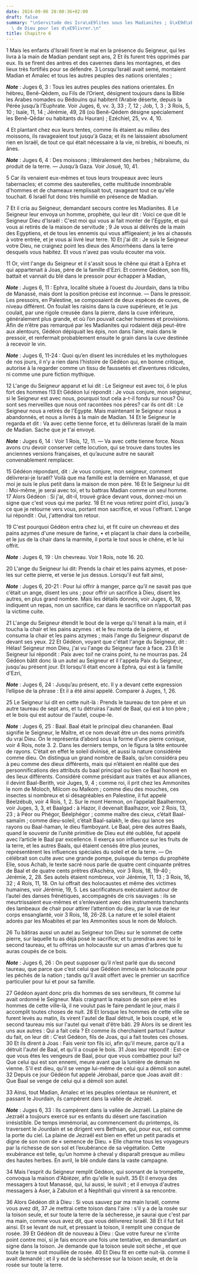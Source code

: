 ```yaml
---
date: 2024-09-06 20:00:36+02:00
draft: false
summary: "\nServitude des Isra\xE9lites sous les Madianites ; G\xE9d\xE9on est choisis\
  \ de Dieu pour les d\xE9livrer.\n"
title: Chapitre 6
---
```





1 Mais les enfants d'Israël firent le mal en la présence du Seigneur, qui les livra à la main de Madian pendant sept ans, 2 Et ils furent très opprimés par eux. Ils se firent des antres et des cavernes dans les montagnes, et des lieux très fortifiés pour se défendre. 3 Lorsqu'Israël avait semé, montaient Madian et Amalec et tous les autres peuples des nations orientales ;

***Note*** :  Juges 6, 3 : Tous les autres peuples des nations orientales. En hébreu, Benê-Qédem, ou Fils de l’Orient, désignent toujours dans la Bible les Arabes nomades ou Bédouins qui habitent l’Arabie déserte, depuis la Pérée jusqu’à l’Euphrate. Voir Juges, 6, vv. 3, 33 ; 7, 12 ; Job, 1, 3 ; 3 Rois, 5, 10 ; Isaïe, 11, 14 ; Jérémie, 49, 28 (où Benê-Qédem désigne spécialement les Benê-Qêdar ou habitants du Hauran) ; Ezéchiel, 25, vv. 4, 10.

4 Et plantant chez eux leurs tentes, comme ils étaient au milieu des moissons, ils ravageaient tout jusqu'à Gaza; et ils ne laissaient absolument rien en Israël, de tout ce qui était nécessaire à la vie, ni brebis, ni boeufs, ni ânes.

***Note*** :  Juges 6, 4 : Des moissons ; littéralement des herbes ; hébraïsme, du produit de la terre. ― Jusqu’à Gaza. Voir Josué, 10, 41.

5 Car ils venaient eux-mêmes et tous leurs troupeaux avec leurs tabernacles; et comme des sauterelles, cette multitude innombrable d'hommes et de chameaux remplissait tout, ravageant tout ce qu'elle touchait. 6 Israël fut donc très humilié en présence de Madian.


7 Et il cria au Seigneur, demandant secours contre les Madianites. 8 Le Seigneur leur envoya un homme, prophète, qui leur dit : Voici ce que dit le Seigneur Dieu d'Israël : C'est moi qui vous ai fait monter de l'Egypte, et qui vous ai retirés de la maison de servitude ; 9 Je vous ai délivrés de la main des Egyptiens, et de tous les ennemis qui vous affligeaient; je les ai chassés à votre entrée, et je vous ai livré leur terre. 10 Et j'ai dit : Je suis le Seigneur votre Dieu, ne craignez point les dieux des Amorrhéens dans la terre desquels vous habitez. Et vous n'avez pas voulu écouter ma voix.


11 Or, vint l'ange du Seigneur et il s'assit sous le chêne qui était à Ephra et qui appartenait à Joas, père de la famille d'Ezri. Et comme Gédéon, son fils, battait et vannait du blé dans le pressoir pour échapper à Madian,

***Note*** :  Juges 6, 11 : Ephra, localité située à l’ouest du Jourdain, dans la tribu de Manassé, mais dont la position précise est inconnue. ― Dans le pressoir. Les pressoirs, en Palestine, se composaient de deux espèces de cuves, de niveau différent. On foulait les raisins dans la cuve supérieure, et le jus coulait, par une rigole creusée dans la pierre, dans la cuve inférieure, généralement plus grande, et où l’on pouvait cacher hommes et provisions. Afin de n’être pas remarqué par les Madianites qui rodaient déjà peut-être aux alentours, Gédéon dépiquait les épis, non dans l’aire, mais dans le pressoir, et renfermait probablement ensuite le grain dans la cuve destinée à recevoir le vin.

***Note*** :  Juges 6, 11-24 : Quoi qu’en disent les incrédules et les mythologues de nos jours, il n’y a rien dans l’histoire de Gédéon qui, en bonne critique, autorise à la regarder comme un tissu de faussetés et d’aventures ridicules, ni comme une pure fiction mythique.

12 L'ange du Seigneur apparut et lui dit : Le Seigneur est avec toi, ô le plus fort des hommes !13 Et Gédéon lui répondit : Je vous conjure, mon seigneur, si le Seigneur est avec nous, pourquoi tout cela a-t-il fondu sur nous? Où sont ses merveilles que nous ont racontées nos pères? car ils ont dit : Le Seigneur nous a retirés de l'Egypte. Mais maintenant le Seigneur nous a abandonnés, et nous a livrés à la main de Madian. 14 Et le Seigneur le regarda et dit : Va avec cette tienne force, et tu délivreras Israël de la main de Madian. Sache que je t'ai envoyé.

***Note*** :  Juges 6, 14 : Voir 1 Rois, 12, 11. ― Va avec cette tienne force. Nous avons cru devoir conserver cette locution, qui se trouve dans toutes les anciennes versions françaises, et qu’aucune autre ne saurait convenablement remplacer.

15 Gédéon répondant, dit : Je vous conjure, mon seigneur, comment délivrerai-je Israël? Voilà que ma famille est la dernière en Manassé, et que moi je suis le plus petit dans la maison de mon père. 16 Et le Seigneur lui dit : Moi-même, je serai avec toi, et tu battras Madian comme un seul homme. 17 Alors Gédéon : Si j'ai, dit-il, trouvé grâce devant vous, donnez-moi un signe que c'est vous qui me parlez. 18 Et ne vous retirez point d'ici, jusqu'à ce que je retourne vers vous, portant mon sacrifice, et vous l'offrant. L'ange lui répondit : Oui, j'attendrai ton retour.


19 C'est pourquoi Gédéon entra chez lui, et fit cuire un chevreau et des pains azymes d'une mesure de farine, • et plaçant la chair dans la corbeille, et le jus de la chair dans la marmite, il porta le tout sous le chêne, et le lui offrit.

***Note*** :  Juges 6, 19 : Un chevreau. Voir 1 Rois, note 16. 20.

20 L'ange du Seigneur lui dit: Prends la chair et les pains azymes, et pose-les sur cette pierre, et verse le jus dessus. Lorsqu'il eut fait ainsi,

***Note*** :  Juges 6, 20-21 : Pour lui offrir à manger, parce qu’il ne savait pas que c’était un ange, disent les uns ; pour offrir un sacrifice à Dieu, disent les autres, en plus grand nombre. Mais les détails donnés, voir Juges, 6, 19, indiquent un repas, non un sacrifice, car dans le sacrifice on n’apportait pas la victime cuite.

21 L'ange du Seigneur étendit le bout de la verge qu'il tenait à la main, et il toucha la chair et les pains azymes : et le feu monta de la pierre, et consuma la chair et les pains azymes ; mais l'ange du Seigneur disparut de devant ses yeux. 22 Et Gédéon, voyant que c'était l'ange du Seigneur, dit : Hélas! Seigneur mon Dieu, j'ai vu l'ange du Seigneur face à face. 23 Et le Seigneur lui répondit : Paix avec toi! ne crains point, tu ne mourras pas. 24 Gédéon bâtit donc là un autel au Seigneur et il l'appela Paix du Seigneur, jusqu'au présent jour. Et lorsqu'il était encore à Ephra, qui est à la famille d'Ezri,

***Note*** :  Juges 6, 24 : Jusqu’au présent, etc. Il y a devant cette expression l’ellipse de la phrase : Et il a été ainsi appelé. Comparer à Juges, 1, 26.


25 Le Seigneur lui dit en cette nuit-là : Prends le taureau de ton père et un autre taureau de sept ans, et tu détruiras l'autel de Baal, qui est à ton père ; et le bois qui est autour de l'autel, coupe-le.

***Note*** :  Juges 6, 25 : Baal. Baal était le principal dieu chananéen. Baal signifie le Seigneur, le Maître, et ce nom devait être un des noms primitifs du vrai Dieu. On le représenta d’abord sous la forme d’une pierre conique, voir 4 Rois, note 3. 2. Dans les derniers temps, on le figura la tête entourée de rayons. C’était en effet le soleil divinisé, et aussi la nature considérée comme dieu. On distingua un grand nombre de Baals, qu’on considéra peu à peu comme des dieux différents, mais qui n’étaient en réalité que des personnifications des attributs du baal principal ou bien ce Baal honoré en des lieux différents. Considéré comme présidant aux traités et aux alliances, il devint Baal-Berith, voir Juges, 9, 4 ; comme roi, il prit chez les Ammonites le nom de Moloch, Milcom ou Malkom ; comme dieu des mouches, ces insectes si nombreux et si désagréables en Palestine, il fut appelé Béelzébub, voir 4 Rois, 1, 2. Sur le mont Hermon, on l’appelait Baalhermon, voir Juges, 3, 3, et Baalgad : à Hazor, il devenait
Baalhazor, voir 2 Rois, 13, 23 ; à Péor ou Phégor, Béelphégor ; comme maître des cieux, c’était Baal-samaïm ; comme dieu-soleil, c’était Baal-salakh, le dieu qui lance ses rayons ou Baal-haman, le dieu flamboyant. Le Baal, père des autres Baals, quand le souvenir de l’unité primitive de Dieu eut été oubliée, fut appelé avec l’article le Baal par excellence. Il exerça son influence sur les fruits de la terre, et les autres Baals, qui étaient censés être plus jeunes, représentèrent les influences spéciales du soleil et de la terre. ― On célébrait son culte avec une grande pompe, puisque du temps du prophète Elie, sous Achab, le texte sacré nous parle de quatre cent cinquante prêtres de Baal et de quatre cents prêtres d’Aschéra, voir 3 Rois, 18, 19-40 ; Jérémie, 2, 28. Ses autels étaient nombreux, voir Jérémie, 11, 13 ; 3 Rois, 16, 32 ; 4 Rois, 11, 18. On lui offrait des holocaustes et même des victimes humaines, voir Jérémie, 19, 5. Les sacrificateurs exécutaient autour de l’autel des danses frénétiques,
accompagnés de cris sauvages : ils se meurtrissaient eux-mêmes et s’enlevaient avec des instruments tranchants des lambeaux de chair pour attirer l’attention du dieu, par la vue de leur corps ensanglanté, voir 3 Rois, 18, 26-28. La nature et le soleil étaient adorés par les Moabites et par les Ammonites sous le nom de Moloch.

26 Tu bâtiras aussi un autel au Seigneur ton Dieu sur le sommet de cette pierre, sur laquelle tu as déjà posé le sacrifice; et tu prendras avec toi le second taureau, et tu offriras un holocauste sur un amas d'arbres que tu auras coupés de ce bois.

***Note*** :  Juges 6, 26 : On peut supposer qu’il n’est parlé que du second taureau, que parce que c’est celui que Gédéon immola en holocauste pour les péchés de la nation ; tandis qu’il avait offert avec le premier un sacrifice particulier pour lui et pour sa famille.

27 Gédéon ayant donc pris dix hommes de ses serviteurs, fit comme lui avait ordonné le Seigneur. Mais craignant la maison de son père et les hommes de cette ville-là, il ne voulut pas le faire pendant le jour, mais il accomplit toutes choses de nuit. 28 Et lorsque les hommes de cette ville se furent levés au matin, ils virent l'autel de Baal détruit, le bois coupé, et le second taureau mis sur l'autel qui venait d'être bâti. 29 Alors ils se dirent les uns aux autres : Qui a fait cela ? Et comme ils cherchaient partout l'auteur du fait, on leur dit : C'est Gédéon, fils de Joas, qui a fait toutes ces choses. 30 Et ils dirent à Joas : Fais venir ton fils ici, afin qu'il meure, parce qu'il a détruit l'autel de Baal, et qu'il a coupé le bois. 31 Joas leur répondit : Est-ce que vous êtes les vengeurs de Baal, pour que vous combattiez pour lui? Que celui qui est son ennemi, meure avant que la lumière de demain ne vienne. S'il est dieu, qu'il se venge lui-même de celui qui a démoli son autel. 32 Depuis ce jour Gédéon fut
appelé Jérobaal, parce que Joas avait dit : Que Baal se venge de celui qui a démoli son autel.


33 Ainsi, tout Madian, Amalec et les peuples orientaux se réunirent, et passant le Jourdain, ils campèrent dans la vallée de Jezraël.

***Note*** :  Juges 6, 33 : Ils campèrent dans la vallée de Jezraël. La plaine de Jezraël a toujours exercé sur es enfants du désert une fascination irrésistible. De temps immémorial, au commencement du printemps, ils traversent le Jourdain et se dirigent vers Bethsan, qui, pour eux, est comme la porte du ciel. La plaine de Jezraël est bien en effet un petit paradis et digne de son nom de « semence de Dieu. » Elle charme tous les voyageurs par la richesse de son sol et l’exubérance de sa végétation. Cette exubérance est telle, qu’un homme à cheval y disparaît presque au milieu des hautes herbes. En avril, le blé ondule dans la vaste campagne.

34 Mais l'esprit du Seigneur remplit Gédéon, qui sonnant de la trompette, convoqua la maison d'Abiézer, afin qu'elle le suivît. 35 Et il envoya des messagers à tout Manassé, qui, lui aussi, le suivit ; et il envoya d'autres messagers à Aser, à Zabulon et à Nephthali qui vinrent à sa rencontre.


36 Alors Gédéon dit à Dieu : Si vous sauvez par ma main Israël, comme vous avez dit, 37 Je mettrai cette toison dans l'aire : s'il y a de la rosée sur la toison seule, et sur toute la terre de la sécheresse, je saurai que c'est par ma main, comme vous avez dit, que vous délivrerez Israël. 38 Et il fut fait ainsi. Et se levant de nuit, et pressant la toison, il remplit une conque de rosée. 39 Et Gédéon dit de nouveau à Dieu : Que votre fureur ne s'irrite point contre moi, si je fais encore une fois une tentative, en demandant un signe dans la toison. Je demande que la toison seule soit sèche , et que toute la terre soit mouillée de rosée. 40 Et Dieu fit en cette nuit-là. comme il avait demandé : et il y eut de la sécheresse sur la toison seule, et de la rosée sur toute la terre.

